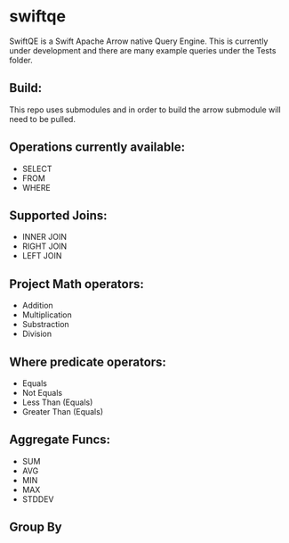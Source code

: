 # swiftqe

SwiftQE is a Swift Apache Arrow native Query Engine.  This is currently under development and there are many example queries under the Tests folder. 

## Build:
This repo uses submodules and in order to build the arrow submodule will need to be pulled.  

## Operations currently available:
- SELECT 
- FROM
- WHERE

## Supported Joins:
- INNER JOIN
- RIGHT JOIN
- LEFT JOIN

## Project Math operators:
- Addition
- Multiplication
- Substraction
- Division

## Where predicate operators:
- Equals
- Not Equals
- Less Than (Equals)
- Greater Than (Equals)

## Aggregate Funcs:
- SUM
- AVG
- MIN
- MAX
- STDDEV

## Group By
